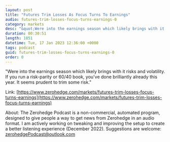 ```yaml
---
layout: post
title: "Futures Trim Losses As Focus Turns To Earnings"
audio: futures-trim-losses-focus-turns-earnings-0
category: markets
desc: "&quot;Were into the earnings season which likely brings with it risks and volatility. If you run a risk-parity or 60/40 book, you've done brilliantly already this year. It seems prudent to trim some risk.&quot;"
duration: 00:30:51
length: 1851
datetime: Tue, 17 Jan 2023 12:36:00 +0000
tags: podcast
guid: futures-trim-losses-focus-turns-earnings-0
order: 0
---
```

&quot;Were into the earnings season which likely brings with it risks and volatility. If you run a risk-parity or 60/40 book, you've done brilliantly already this year. It seems prudent to trim some risk.&quot;

Link: [https://www.zerohedge.com/markets/futures-trim-losses-focus-turns-earnings](https://www.zerohedge.com/markets/futures-trim-losses-focus-turns-earnings)

About: The Zerohedge Podcast is a non-commercial, automated program, designed to give people a way to get news from Zerohedge in an audio format.  I am actively working on tweaking and improving the setup to create a better listening experience (December 2022).  Suggestions are welcome: [zerohedgePodcast@outlook.com](mailto:zerohedgePodcast@outlook.com)